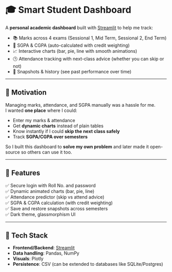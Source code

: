 # 🎓 Smart Student Dashboard

A **personal academic dashboard** built with [Streamlit](https://streamlit.io/) to help me track:

- 📚 Marks across 4 exams (Sessional 1, Mid Term, Sessional 2, End Term)
- 🧮 SGPA & CGPA (auto-calculated with credit weighting)
- 📈 Interactive charts (bar, pie, line with smooth animations)
- 🕒 Attendance tracking with next-class advice (whether you can skip or not)
- 💾 Snapshots & history (see past performance over time)

---

## 🔹 Motivation
Managing marks, attendance, and SGPA manually was a hassle for me.  
I wanted **one place** where I could:

- Enter my marks & attendance
- Get **dynamic charts** instead of plain tables
- Know instantly if I could **skip the next class safely**
- Track **SGPA/CGPA over semesters**

So I built this dashboard to **solve my own problem** and later made it open-source so others can use it too.

---

## 🔹 Features
✅ Secure login with Roll No. and password  
✅ Dynamic animated charts (bar, pie, line)  
✅ Attendance predictor (skip vs attend advice)  
✅ SGPA & CGPA calculation (with credit weighting)  
✅ Save and restore snapshots across semesters  
✅ Dark theme, glassmorphism UI  

---

## 🔹 Tech Stack
- **Frontend/Backend**: [Streamlit](https://streamlit.io/)  
- **Data handling**: Pandas, NumPy  
- **Visuals**: Plotly  
- **Persistence**: CSV (can be extended to databases like SQLite/Postgres)  


